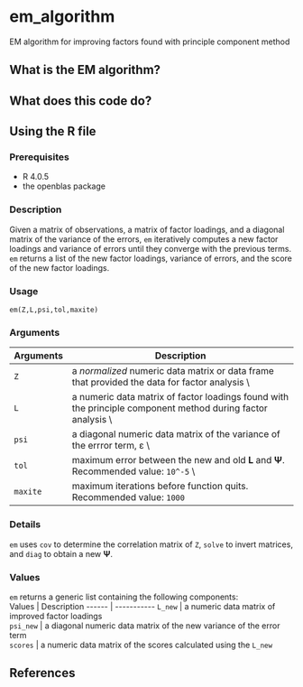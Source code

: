 # em_algorithm
EM algorithm for improving factors found with principle component method

## What is the EM algorithm?

## What does this code do?

## Using the R file
### Prerequisites
* R 4.0.5
* the openblas package
 
### Description
Given a matrix of observations, a matrix of factor loadings, and a diagonal matrix of the variance of the errors, `em` iteratively computes a new factor loadings and variance of errors until they converge with the previous terms. \
`em` returns a list of the new factor loadings, variance of errors, and the score of the new factor loadings. 

### Usage
    em(Z,L,psi,tol,maxite)

### Arguments
Arguments | Description
--------- | --------------
`Z` | a *normalized* numeric data matrix or data frame that provided the data for factor analysis \
`L` | a numeric data matrix of factor loadings found with the principle component method during factor analysis \
`psi` | a diagonal numeric data matrix of the variance of the errror term, ε \
`tol` | maximum error between the new and old **L** and **Ψ**. Recommended value: `10^-5` \
`maxite` | maximum iterations before function quits. Recommended value: `1000` 

### Details
`em` uses `cov` to determine the correlation matrix of `Z`, `solve` to invert matrices, and `diag` to obtain a new **Ψ**.

### Values
`em` returns a generic list containing the following components: \
Values | Description
------ | -----------
`L_new` | a numeric data matrix of improved factor loadings \
`psi_new` | a diagonal numeric data matrix of the new variance of the error term \
`scores` | a numeric data matrix of the scores calculated using the `L_new`

## References
